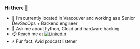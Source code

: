 ### Hi there 👋

- 🦠 I’m currently located in Vancouver and working as a Senior DevSecOps + Backend engineer
- 💬 Ask me about Python, Cloud and hardware hacking
- 📫 Reach me at <a href="https://www.linkedin.com/in/jaideep2/"><img src="https://img.shields.io/badge/LinkedIn--_.svg?style=social&logo=linkedin" alt="LinkedIn"></a> 
- ⚡ Fun fact: Avid podcast listener
